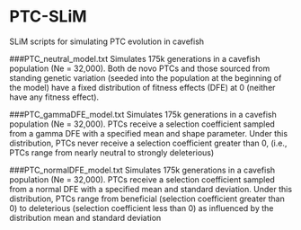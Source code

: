 # PTC-SLiM
SLiM scripts for simulating PTC evolution in cavefish

###PTC_neutral_model.txt
Simulates 175k generations in a cavefish population (Ne = 32,000). Both de novo PTCs and those sourced from standing genetic variation (seeded into the population at the beginning of the model) have a fixed distribution of fitness effects (DFE) at 0 (neither have any fitness effect). 

###PTC_gammaDFE_model.txt
Simulates 175k generations in a cavefish population (Ne = 32,000). PTCs receive a selection coefficient sampled from a gamma DFE with a specified mean and shape parameter. Under this distribution, PTCs never receive a selection coefficient greater than 0, (i.e., PTCs range from nearly neutral to strongly deleterious)

###PTC_normalDFE_model.txt
Simulates 175k generations in a cavefish population (Ne = 32,000). PTCs receive a selection coefficient sampled from a normal DFE with a specified mean and standard deviation. Under this distribution, PTCs range from beneficial (selection coefficient greater than 0) to deleterious (selection coefficient less than 0) as influenced by the distribution mean and standard deviation 
